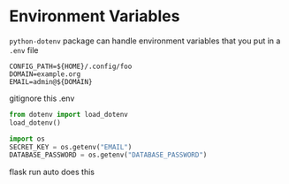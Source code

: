# Environment Variables

`python-dotenv` package can handle environment variables that you put in a `.env` file 

```
CONFIG_PATH=${HOME}/.config/foo
DOMAIN=example.org
EMAIL=admin@${DOMAIN}
```

gitignore this .env 

```python
from dotenv import load_dotenv
load_dotenv()

import os
SECRET_KEY = os.getenv("EMAIL")
DATABASE_PASSWORD = os.getenv("DATABASE_PASSWORD")
```

flask run auto does this